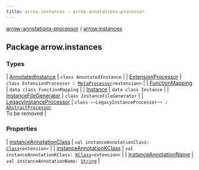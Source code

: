 ```yaml
---
title: arrow.instances - arrow-annotations-processor
---
```


[arrow-annotations-processor](../index.html) / [arrow.instances](./index.html)

## Package arrow.instances

### Types

| [AnnotatedInstance](-annotated-instance/index.html) | `class AnnotatedInstance` |
| [ExtensionProcessor](-extension-processor/index.html) | `class ExtensionProcessor : `[`MetaProcessor`](../arrow.meta.processor/-meta-processor/index.html)`<extension>` |
| [FunctionMapping](-function-mapping/index.html) | `data class FunctionMapping` |
| [Instance](-instance/index.html) | `data class Instance` |
| [InstanceFileGenerator](-instance-file-generator/index.html) | `class InstanceFileGenerator` |
| [LegacyInstanceProcessor](-legacy-instance-processor/index.html) | `class ~~LegacyInstanceProcessor~~ : `[`AbstractProcessor`](../arrow.common.utils/-abstract-processor/index.html)<br>To be removed |

### Properties

| [instanceAnnotationClass](instance-annotation-class.html) | `val instanceAnnotationClass: `[`Class`](http://docs.oracle.com/javase/6/docs/api/java/lang/Class.html)`<extension>` |
| [instanceAnnotationKClass](instance-annotation-k-class.html) | `val instanceAnnotationKClass: `[`KClass`](https://kotlinlang.org/api/latest/jvm/stdlib/kotlin.reflect/-k-class/index.html)`<extension>` |
| [instanceAnnotationName](instance-annotation-name.html) | `val instanceAnnotationName: `[`String`](https://kotlinlang.org/api/latest/jvm/stdlib/kotlin/-string/index.html) |

